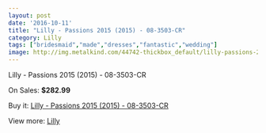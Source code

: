 ```yaml
---
layout: post
date: '2016-10-11'
title: "Lilly - Passions 2015 (2015) - 08-3503-CR"
category: Lilly
tags: ["bridesmaid","made","dresses","fantastic","wedding"]
image: http://img.metalkind.com/44742-thickbox_default/lilly-passions-2015-2015-08-3503-cr.jpg
---
```

Lilly - Passions 2015 (2015) - 08-3503-CR

On Sales: **$282.99**
<a href="https://www.metalkind.com/en/lilly/12922-lilly-passions-2015-2015-08-3503-cr.html"><amp-img layout="responsive" width="600" height="600" src="//img.metalkind.com/44742-thickbox_default/lilly-passions-2015-2015-08-3503-cr.jpg" alt="Lilly - Passions 2015 (2015) - 08-3503-CR 0" /></a>
<a href="https://www.metalkind.com/en/lilly/12922-lilly-passions-2015-2015-08-3503-cr.html"><amp-img layout="responsive" width="600" height="600" src="//img.metalkind.com/44743-thickbox_default/lilly-passions-2015-2015-08-3503-cr.jpg" alt="Lilly - Passions 2015 (2015) - 08-3503-CR 1" /></a>
<a href="https://www.metalkind.com/en/lilly/12922-lilly-passions-2015-2015-08-3503-cr.html"><amp-img layout="responsive" width="600" height="600" src="//img.metalkind.com/44744-thickbox_default/lilly-passions-2015-2015-08-3503-cr.jpg" alt="Lilly - Passions 2015 (2015) - 08-3503-CR 2" /></a>
<a href="https://www.metalkind.com/en/lilly/12922-lilly-passions-2015-2015-08-3503-cr.html"><amp-img layout="responsive" width="600" height="600" src="//img.metalkind.com/44745-thickbox_default/lilly-passions-2015-2015-08-3503-cr.jpg" alt="Lilly - Passions 2015 (2015) - 08-3503-CR 3" /></a>
<a href="https://www.metalkind.com/en/lilly/12922-lilly-passions-2015-2015-08-3503-cr.html"><amp-img layout="responsive" width="600" height="600" src="//img.metalkind.com/44746-thickbox_default/lilly-passions-2015-2015-08-3503-cr.jpg" alt="Lilly - Passions 2015 (2015) - 08-3503-CR 4" /></a>

Buy it: [Lilly - Passions 2015 (2015) - 08-3503-CR](https://www.metalkind.com/en/lilly/12922-lilly-passions-2015-2015-08-3503-cr.html "Lilly - Passions 2015 (2015) - 08-3503-CR")

View more: [Lilly](https://www.metalkind.com/en/76-lilly "Lilly")